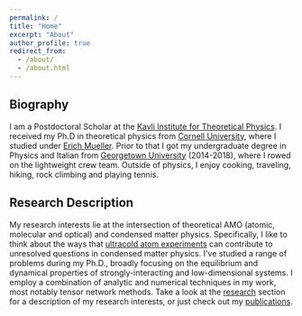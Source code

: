 ```yaml
---
permalink: /
title: "Home"
excerpt: "About"
author_profile: true
redirect_from: 
  - /about/
  - /about.html
---
```


## Biography

I am a Postdoctoral Scholar at the [Kavli Institute for Theoretical Physics](https://www.kitp.ucsb.edu). I received my Ph.D in theoretical physics from [Cornell University](https://www.cornell.edu), where I studied under [Erich Mueller](https://www.lassp.cornell.edu/erich-mueller-group). Prior to that I got my undergraduate degree in Physics and Italian from [Georgetown University](https://www.georgetown.edu/) (2014-2018), where I rowed on the lightweight crew team. Outside of physics, I enjoy cooking, traveling, hiking, rock climbing and playing tennis.

## Research Description

My research interests lie at the intersection of theoretical AMO (atomic, molecular and optical) and condensed matter physics. Specifically, I like to think about the ways that [ultracold atom experiments](/research) can contribute to unresolved questions in condensed matter physics. I've studied a range of problems during my Ph.D., broadly focusing on the equilibrium and dynamical properties of strongly-interacting and low-dimensional systems. I employ a combination of analytic and numerical techniques in my work, most notably tensor network methods. Take a look at the [research](/research) section for a description of my research interests, or just check out my [publications](/publications).

<!-- My research interests lie at the intersection of theoretical AMO (atomic, molecular and optical) and condensed matter physics. I have studied a variety of problems related to current ultracold atom experiments during my Ph.D., with a particular focus on the transport problems, frustration and low-dimensional systems. Over the course of this work, I developed an expertise in working with matrix product states for ground-state optimization, thermal ensembles and time-evolution. I am interested in some of the more technical questions of how to make these simulations more efficient.

 [transport problems](/publication/2021-10-25-FermiHubbardWeakCoupling) and [low-dimensional systems](/publication/2022-04-04-BoseHubbardSuperfluidity). In these works I cultivated an expertise in working with matrix product states (MPSs), specifically with ground-state optimization and time-evolution in the thermodynamic limit. I am also interested in some of the more [technical questions](/publication/2022-12-14-MPSQuantumNumbers) of how to make these simulations more efficient. Additionally, I have collaborated on problems with a more tranditional condensed matter valence, including [ultrasound attenuation in unconventional superconductors](/publication/2022-07-27-Sr2RuO4Domains) and [metal-insulator transitions](https://arxiv.org/abs/2305.13355) in moiré transition metal dicalchogenides. For a brief description of the projects I've worked on, please follow the links to my [Research](/research) page, or just check out my [Publications](/publications). -->
